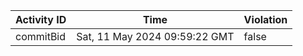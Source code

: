 | Activity ID | Time | Violation |
| --- | --- | --- |
| commitBid | Sat, 11 May 2024 09:59:22 GMT | false |